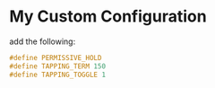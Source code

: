 # My Custom Configuration

add the following:

```cpp
#define PERMISSIVE_HOLD
#define TAPPING_TERM 150
#define TAPPING_TOGGLE 1
```